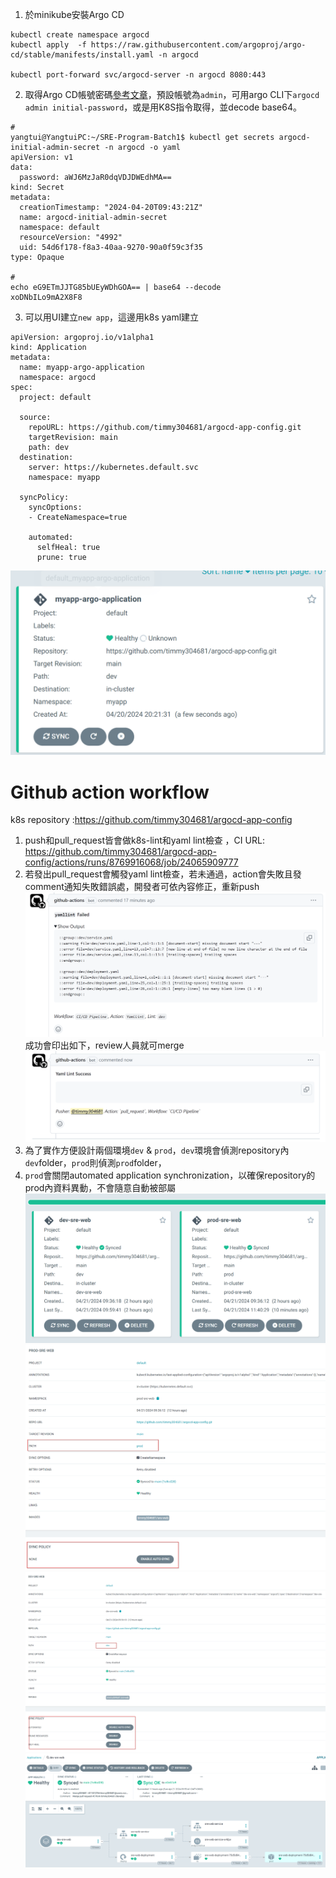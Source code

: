 1. 於minikube安裝Argo CD
```
kubectl create namespace argocd
kubectl apply  -f https://raw.githubusercontent.com/argoproj/argo-cd/stable/manifests/install.yaml -n argocd

kubectl port-forward svc/argocd-server -n argocd 8080:443
```
2. 取得Argo CD帳號密碼[參考文章](https://argo-cd.readthedocs.io/en/stable/getting_started/#4-login-using-the-cli)，預設帳號為`admin`，可用argo CLI下`argocd admin initial-password`，或是用K8S指令取得，並decode base64。
```
#
yangtui@YangtuiPC:~/SRE-Program-Batch1$ kubectl get secrets argocd-initial-admin-secret -n argocd -o yaml
apiVersion: v1
data:
  password: aWJ6MzJaR0dqVDJDWEdhMA==
kind: Secret
metadata:
  creationTimestamp: "2024-04-20T09:43:21Z"
  name: argocd-initial-admin-secret
  namespace: default
  resourceVersion: "4992"
  uid: 54d6f178-f8a3-40aa-9270-90a0f59c3f35
type: Opaque

#
echo eG9ETmJJTG85bUEyWDhGOA== | base64 --decode 
xoDNbILo9mA2X8F8
```

3. 可以用UI建立`new app`，這邊用k8s yaml建立
```
apiVersion: argoproj.io/v1alpha1
kind: Application
metadata:
  name: myapp-argo-application
  namespace: argocd
spec:
  project: default

  source:
    repoURL: https://github.com/timmy304681/argocd-app-config.git
    targetRevision: main
    path: dev
  destination: 
    server: https://kubernetes.default.svc
    namespace: myapp

  syncPolicy:
    syncOptions:
    - CreateNamespace=true

    automated:
      selfHeal: true
      prune: true
```
![alt text](images/image.png)


# Github action workflow

k8s repository :https://github.com/timmy304681/argocd-app-config


1. push和pull_request皆會做k8s-lint和yaml lint檢查 ，CI URL: https://github.com/timmy304681/argocd-app-config/actions/runs/8769916068/job/24065909777
2. 若發出pull_request會觸發yaml lint檢查，若未通過，action會失敗且發comment通知失敗錯誤處，開發者可依內容修正，重新push
![alt text](images/image-2.png)
成功會印出如下，review人員就可merge
![alt text](images/image-3.png)
3. 為了實作方便設計兩個環境`dev` & `prod`，`dev`環境會偵測repository內`dev`folder，`prod`則偵測`prod`folder，
4. `prod`會關閉automated application synchronization，以確保repository的prod內資料異動，不會隨意自動被部屬
![alt text](images/image-4.png)
![alt text](images/image-7.png)
![alt text](images/image-8.png)
![alt text](images/image-9.png)

